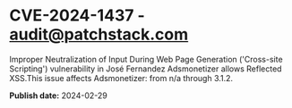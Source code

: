 # CVE-2024-1437 - audit@patchstack.com

Improper Neutralization of Input During Web Page Generation ('Cross-site Scripting') vulnerability in José Fernandez Adsmonetizer allows Reflected XSS.This issue affects Adsmonetizer: from n/a through 3.1.2.



**Publish date:** 2024-02-29
